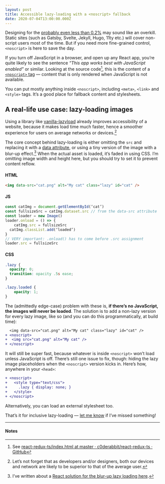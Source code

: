 ```yaml
---
layout: post
title: Accessible lazy-loading with a <noscript> fallback
date: 2020-07-04T13:00:00.000Z
---
```


Designing for the [probably even less than 0.2%](https://blockmetry.com/blog/javascript-disabled) may sound like an overkill. Static sites (such as Gatsby, Svelte, Jekyll, Hugo, 11ty etc.) will cover non-script users most of the time. But if you need more fine-grained control, `<noscript>` is here to save the day.

If you turn off JavaScript in a browser, and open up any React app, you’re quite likely to see the sentence _“This app works best with JavaScript enabled”_ or similar. Looking at the source code[^1], this is the content of a [`<noscript>` tag](https://developer.mozilla.org/en-US/docs/Web/HTML/Element/noscript) — content that is only rendered when JavaScript is not available.

You can put mostly anything inside `<noscript>`, including `<meta>`, `<link>` and `<style>` tags. It’s a good place for fallback content and stylesheets.

## A real-life use case: lazy-loading images

Using a library like [vanilla-lazyload](https://github.com/verlok/vanilla-lazyload) already improves accessibility of a website, because it makes load time much faster, hence a smoother experience for users on average networks or devices.[^2]

The core concept behind lazy-loading is either omitting the `src` and replacing it with a [data attribute](https://developer.mozilla.org/en-US/docs/Learn/HTML/Howto/Use_data_attributes), or using a tiny version of the image with a blur-up effect.[^3] When the actual asset is loaded, it’s faded in using CSS. I’m omitting image width and height here, but you should try to set it to prevent content reflow.

#### HTML
```html
<img data-src="cat.png" alt="My cat" class="lazy" id="cat" />
```

#### JS
```js
const catImg = document.getElementById(‘cat’)
const fullsizeSrc = catImg.dataset.src // from the data-src attribute
const loader = new Image()
loader.onload = () => {
	catImg.src = fullsizeSrc
  catImg.classList.add(‘loaded’)
}
// VERY important: .onload() has to come before .src assignment
loader.src = fullsizeSrc
```

#### CSS
```css
.lazy {
  opacity: 0;
  transition: opacity .5s ease;
}

.lazy.loaded {
	opacity: 1;
}
```

The (admittedly edge-case) problem with these is, __if there’s no JavaScript, the images will never be loaded__. The solution is to add a non-lazy version for every lazy image, like so (and you can do this programmatically, at build time):

```diff
  <img data-src="cat.png" alt="My cat" class="lazy" id="cat" />
+ <noscript>
+  <img src="cat.png" alt="My cat" />
+ </noscript>
```

It will still be super fast, because whatever is inside `<noscript>` won’t load unless JavaScript is off. There’s still one issue to fix, though: hiding the lazy image placeholders when the `<noscript>` version kicks in. Here’s how, anywhere in your `<head>`:

```diff
+ <noscript>
+   <style type="text/css">
+     .lazy { display: none; }
+   </style>
+ </noscript>
```

Alternatively, you can load an external stylesheet too.

That’s it for inclusive lazy-loading — [let me know](https://github.com/c0derabbit/eszter.space/issues/new) if I’ve missed something!

----

#### Notes

[^1]: See [react-redux-ts/index.html at master · c0derabbit/react-redux-ts · GitHub](https://github.com/c0derabbit/react-redux-ts/blob/master/public/index.html#L16)
[^2]: Let’s not forget that as developers and/or designers, both our devices and network are likely to be superior to that of the average user.
[^3]: I’ve written about a [React solution for the blur-up lazy loading here](/lazy-loading).
